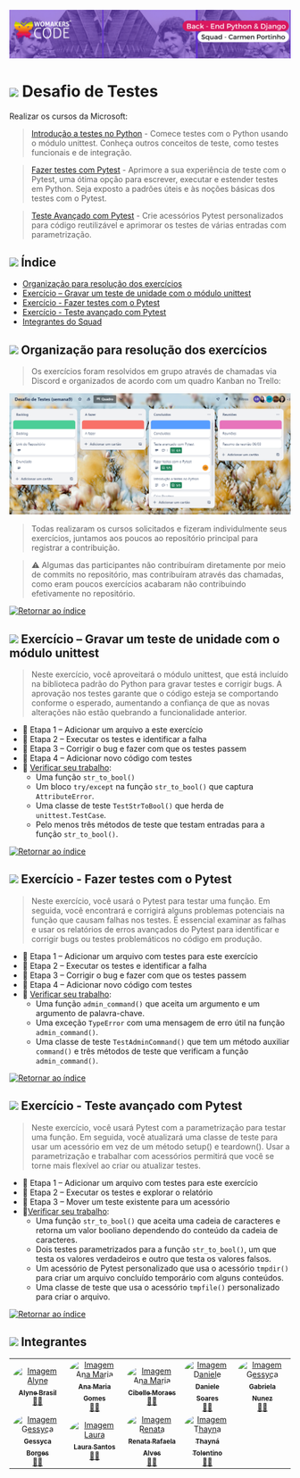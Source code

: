 ![Capa](./assets/Carmen-Portinho.png)

# <img src="https://cdn.jsdelivr.net/gh/devicons/devicon@latest/icons/pytest/pytest-original-wordmark.svg" width="40px;"/> Desafio de Testes

Realizar os cursos da Microsoft:
> [Introdução a testes no Python](https://learn.microsoft.com/pt-br/training/modules/python-get-started-testing/) - Comece testes com o Python usando o módulo unittest. Conheça outros conceitos de teste, como testes funcionais e de integração.

> [Fazer testes com Pytest](https://learn.microsoft.com/pt-br/training/modules/test-python-with-pytest/) - Aprimore a sua experiência de teste com o Pytest, uma ótima opção para escrever, executar e estender testes em Python. Seja exposto a padrões úteis e às noções básicas dos testes com o Pytest.

> [Teste Avançado com Pytest](https://learn.microsoft.com/pt-br/training/modules/python-advanced-pytest/) - Crie acessórios Pytest personalizados para código reutilizável e aprimorar os testes de várias entradas com parametrização.

## <img src="https://cdn.jsdelivr.net/gh/devicons/devicon/icons/python/python-original.svg" width="20px;"/> Índice <a name="retornar-ao-índice"></a>
- [Organização para resolução dos exercícios](#organizacao)
- [Exercício – Gravar um teste de unidade com o módulo unittest](#unittest) 
- [Exercício - Fazer testes com o Pytest](#pytest)
- [Exercício - Teste avançado com Pytest](#avancado)
- [Integrantes do Squad](#integrantes)

## <img src="https://cdn.jsdelivr.net/gh/devicons/devicon/icons/python/python-original.svg" width="20px;"/> Organização para resolução dos exercícios <a name="organizacao"></a>
> Os exercícios foram resolvidos em grupo através de chamadas via Discord e organizados de acordo com um quadro Kanban no Trello:

![trello](./assets/Trello.png)

> Todas realizaram os cursos solicitados e fizeram individulmente seus exercícios, juntamos aos poucos ao repositório principal para registrar a contribuição.

>⚠️ Algumas das participantes não contribuíram diretamente por meio de commits no repositório, mas contribuíram através das chamadas, como eram poucos exercícios acabaram não contribuindo efetivamente no repositório.

[![Retornar ao índice](https://img.shields.io/badge/Retornar%20ao%20%C3%ADndice-Verde%20Escuro?color=%23006400&style=flat&labelColor=%23006400&logo=github)](#retornar-ao-índice)

## <img src="https://cdn.jsdelivr.net/gh/devicons/devicon/icons/python/python-original.svg" width="20px;"/> Exercício – Gravar um teste de unidade com o módulo unittest <a name="unittest"></a>
> Neste exercício, você aproveitará o módulo unittest, que está incluído na biblioteca padrão do Python para gravar testes e corrigir bugs. A aprovação nos testes garante que o código esteja se comportando conforme o esperado, aumentando a confiança de que as novas alterações não estão quebrando a funcionalidade anterior.

- 📌 Etapa 1 – Adicionar um arquivo a este exercício
- 📌 Etapa 2 – Executar os testes e identificar a falha
- 📌 Etapa 3 – Corrigir o bug e fazer com que os testes passem
- 📌 Etapa 4 – Adicionar novo código com testes
- 📌 [Verificar seu trabalho](./Introdução%20a%20testes%20no%20Python/Código%20completo/test_exercise.py):
    - Uma função `str_to_bool()`
    - Um bloco `try/except` na função `str_to_bool()` que captura `AttributeError`.
    - Uma classe de teste `TestStrToBool()` que herda de `unittest.TestCase`.
    - Pelo menos três métodos de teste que testam entradas para a função `str_to_bool()`.

[![Retornar ao índice](https://img.shields.io/badge/Retornar%20ao%20%C3%ADndice-Verde%20Escuro?color=%23006400&style=flat&labelColor=%23006400&logo=github)](#retornar-ao-índice)


## <img src="https://cdn.jsdelivr.net/gh/devicons/devicon/icons/python/python-original.svg" width="20px;"/> Exercício - Fazer testes com o Pytest <a name="pytest"></a>
> Neste exercício, você usará o Pytest para testar uma função. Em seguida, você encontrará e corrigirá alguns problemas potenciais na função que causam falhas nos testes. É essencial examinar as falhas e usar os relatórios de erros avançados do Pytest para identificar e corrigir bugs ou testes problemáticos no código em produção.

- 📌 Etapa 1 – Adicionar um arquivo com testes para este exercício
- 📌 Etapa 2 – Executar os testes e identificar a falha
- 📌 Etapa 3 – Corrigir o bug e fazer com que os testes passem
- 📌 Etapa 4 – Adicionar novo código com testes
- 📌 [Verificar seu trabalho](./Fazer%20testes%20com%20o%20Pytest/test_exercise.py):
    - Uma função `admin_command()` que aceita um argumento e um argumento de palavra-chave.
    - Uma exceção `TypeError` com uma mensagem de erro útil na função `admin_command()`.
    - Uma classe de teste `TestAdminCommand()` que tem um método auxiliar `command()` e três métodos de teste que verificam a função `admin_command()`.

[![Retornar ao índice](https://img.shields.io/badge/Retornar%20ao%20%C3%ADndice-Verde%20Escuro?color=%23006400&style=flat&labelColor=%23006400&logo=github)](#retornar-ao-índice)

## <img src="https://cdn.jsdelivr.net/gh/devicons/devicon/icons/python/python-original.svg" width="20px;"/> Exercício - Teste avançado com Pytest <a name="avancado"></a>
> Neste exercício, você usará Pytest com a parametrização para testar uma função. Em seguida, você atualizará uma classe de teste para usar um acessório em vez de um método setup() e teardown(). Usar a parametrização e trabalhar com acessórios permitirá que você se torne mais flexível ao criar ou atualizar testes.
- 📌 Etapa 1 – Adicionar um arquivo com testes para este exercício
- 📌 Etapa 2 – Executar os testes e explorar o relatório
- 📌 Etapa 3 – Mover um teste existente para um acessório
- 📌[Verificar seu trabalho](./Fazer%20testes%20com%20o%20Pytest/test_exercise.py):
    - Uma função `str_to_bool()` que aceita uma cadeia de caracteres e retorna um valor booliano dependendo do conteúdo da cadeia de caracteres.
    - Dois testes parametrizados para a função `str_to_bool()`, um que testa os valores verdadeiros e outro que testa os valores falsos.
    - Um acessório de Pytest personalizado que usa o acessório `tmpdir()` para criar um arquivo concluído temporário com alguns conteúdos.
    - Uma classe de teste que usa o acessório `tmpfile()` personalizado para criar o arquivo.

[![Retornar ao índice](https://img.shields.io/badge/Retornar%20ao%20%C3%ADndice-Verde%20Escuro?color=%23006400&style=flat&labelColor=%23006400&logo=github)](#retornar-ao-índice)

## <img src="https://cdn.jsdelivr.net/gh/devicons/devicon/icons/python/python-original.svg" width="20px;"/> Integrantes <a name="integrantes"></a>

<div style="align-itens:center">
<table>
    <tr>
        <td align="center">
            <a href="https://github.com/alynebrasil"><img style="border-radius: 50%;" src="https://avatars.githubusercontent.com/u/37218646?v=4" width="100px;" alt="Imagem Alyne"/><br /><sub><b>Alyne Brasil</b></sub></a><br /><a href="https://github.com/alynebrasil">👩‍💻</a>
        </td>
        <td align="center">
            <a href="https://github.com/anamariagds"><img style="border-radius: 50%;" src="https://avatars.githubusercontent.com/u/23744957?v=4" width="100px;" alt="Imagem Ana Maria"/><br /><sub><b>Ana Maria Gomes</b></sub></a><br /><a href="https://github.com/anamariagds">👩‍💻</a>
        </td>
        <td align="center">
            <a href="https://github.com/cibelemoraes"><img style="border-radius: 50%;" src="https://avatars.githubusercontent.com/u/93668580?v=4" width="100px;" alt="Imagem Ana Maria"/><br /><sub><b>Cibelle Moraes</b></sub></a><br /><a href="https://github.com/cibelemoraes">👩‍💻</a>
        </td>
        <td align="center">
            <a href="https://github.com/danisoaresl"><img style="border-radius: 50%;" src="https://avatars.githubusercontent.com/u/84364512?v=4" width="100px;" alt="Imagem Daniele"/><br /><sub><b>Daniele Soares</b></sub></a><br /><a href="https://github.com/danisoaresl">👩‍💻</a>
        </td>
        <td align="center">
            <a href="https://github.com/gabiapp"><img style="border-radius: 50%;" src="https://avatars.githubusercontent.com/u/108434852?v=4" width="100px;" alt="Imagem Gessyca"/><br /><sub><b>Gabriela Nunez</b></sub></a><br /><a href="https://github.com/gabiapp">👩‍💻</a>
        </td>
    </tr>
    <tr>
        <td align="center">
            <a href="https://github.com/GessycaBorges"><img style="border-radius: 50%;" src="https://avatars.githubusercontent.com/u/124705468?v=4" width="100px;" alt="Imagem Gessyca"/><br /><sub><b>Gessyca Borges</b></sub></a><br /><a href="https://github.com/GessycaBorges">👩‍💻</a>
        </td>
        <td align="center">
            <a href="https://github.com/OrcFofa"><img style="border-radius: 50%;" src="https://avatars.githubusercontent.com/u/104779345?v=4" width="100px;" alt="Imagem Laura"/><br /><sub><b>Laura Santos</b></sub></a><br /><a href="https://github.com/OrcFofa">👩‍💻</a>
        </td>
        <td align="center">
            <a href="https://github.com/Renatarafaelaalves"><img style="border-radius: 50%;" src="https://avatars.githubusercontent.com/u/141291179?v=4" width="100px;" alt="Imagem Renata"/><br /><sub><b>Renata Rafaela Alves</b></sub></a><br /><a href="https://github.com/Renatarafaelaalves">👩‍💻</a>
        </td>
        <td align="center">
            <a href="https://github.com/thaynarlt"><img style="border-radius: 50%;" src="https://avatars.githubusercontent.com/u/75785465?v=4" width="100px;" alt="Imagem Thayna"/><br /><sub><b>Thayná Tolentino</b></sub></a><br /><a href="https://github.com/thaynarlt">👩‍💻</a>
        </td>
    </tr>
</table>
</div>